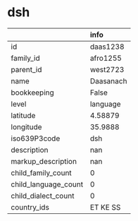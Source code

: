 # dsh
|                      | info      |
|:---------------------|:----------|
| id                   | daas1238  |
| family_id            | afro1255  |
| parent_id            | west2723  |
| name                 | Daasanach |
| bookkeeping          | False     |
| level                | language  |
| latitude             | 4.58879   |
| longitude            | 35.9888   |
| iso639P3code         | dsh       |
| description          | nan       |
| markup_description   | nan       |
| child_family_count   | 0         |
| child_language_count | 0         |
| child_dialect_count  | 0         |
| country_ids          | ET KE SS  |